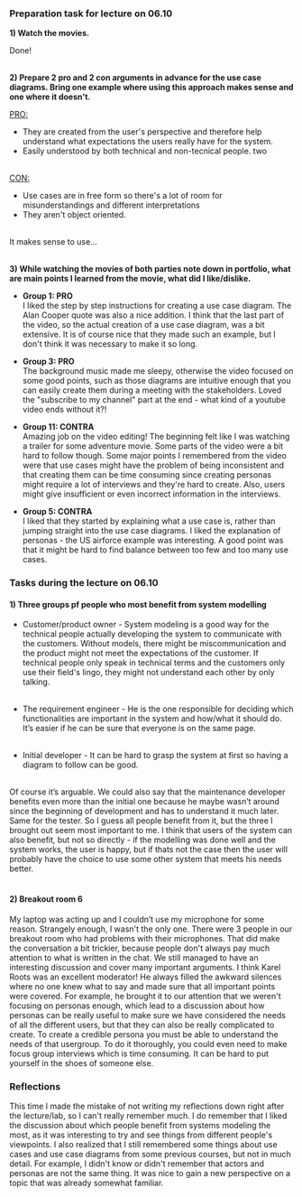### Preparation task for lecture on 06.10

**1) Watch the movies.**<br>

Done! <br><br>

**2) Prepare 2 pro and 2 con arguments in advance for the use case diagrams. Bring one example where using this approach makes sense and one where it doesn't.**<br>

<ins>PRO:</ins><br>
- They are created from the user's perspective and therefore help understand what expectations the users really have for the system.<br>
- Easily understood by both technical and non-tecnical people. two<br><br>

<ins>CON:</ins><br>
- Use cases are in free form so there's a lot of room for misunderstandings and different interpretations<br>
- They aren't object oriented. <br><br>

It makes sense to use...<br><br>

**3) While watching the movies of both parties note down in portfolio, what are main points I learned from the movie, what did I like/dislike.**<br>

* **Group 1: PRO** <br>
I liked the step by step instructions for creating a use case diagram. The Alan Cooper quote was also a nice addition. I think that the last part of the video, so the actual 
creation of a use case diagram, was a bit extensive. It is of course nice that they made such an example, but I don't think it was necessary to make it so long.<br>


* **Group 3: PRO** <br>
The background music made me sleepy, otherwise the video focused on some good points, such as those diagrams are intuitive enough that you can easily create them during a meeting with 
the stakeholders. Loved the "subscribe to my channel" part at the end - what kind of a youtube video ends without it?!<br>

* **Group 11: CONTRA** <br>
Amazing job on the video editing! The beginning felt like I was watching a trailer for some adventure movie. Some parts of the video were a bit hard to follow though. Some
 major points I remembered from the video were that use cases might have the problem of being inconsistent and that creating them can be time consuming since creating personas
 might require a lot of interviews and they're hard to create. Also, users might give insufficient or even incorrect information in the interviews.<br>
 
 * **Group 5: CONTRA** <br>
I liked that they started by explaining what a use case is, rather than jumping straight into the use case diagrams. I liked the explanation of personas - the US airforce example was interesting.
A good point was that it might be hard to find balance between too few and too many use cases.<br>

### Tasks during the lecture on 06.10

#### 1) Three groups pf people who most benefit from system modelling

- Customer/product owner - System modeling is a good way for the technical people actually developing the system to communicate with the customers. 
Without models, there might be miscommunication and the product might not meet the expectations of the customer.
If technical people only speak in technical terms and the customers only use their field's lingo, they might not understand each other by only talking.<br><br>

- The requirement engineer - He is the one responsible for deciding which functionalities are important in the system and how/what it should do. 
It’s easier if he can be sure that everyone is on the same page.<br><br>

- Initial developer - It can be hard to grasp the system at first so having a diagram to follow can be good.<br><br>

Of course it’s arguable. We could also say that the maintenance developer benefits even more than the initial one because he maybe wasn’t around since the beginning of development and has to understand it much later. 
Same for the tester. So I guess all people benefit from it, but the three I brought out seem most important to me. I think that users of the system can also benefit, but not so directly - if the modelling was done well and the system works, the user is happy, but if thats not the case then the user will probably have the choice to use some other system that meets his needs better.<br><br>


#### 2) Breakout room 6

My laptop was acting up and I couldn’t use my microphone for some reason. Strangely enough, I wasn't the only one. There were 3 people in our breakout room who had problems with their microphones.
That did make the conversation a bit trickier, because people don't always pay much attention to what is written in the chat. We still managed to have an interesting discussion
and cover many important arguments. I think Karel Roots was an excellent moderator! He always filled the awkward silences where no one knew what to say and made sure that all important points were covered.
For example, he brought it to our attention that we weren't focusing on personas enough, which lead to a discussion about how personas can be really useful to make sure we have
considered the needs of all the different users, but that they can also be really complicated to create. To create a credible persona you must be able to understand the needs of
that usergroup. To do it thoroughly, you could even need to make focus group interviews which is time consuming. It can be hard to put yourself in the shoes of someone else. 


### Reflections

This time I made the mistake of not writing my reflections down right after the lecture/lab, so I can't really remember much. I do remember that I liked the discussion about 
which people benefit from systems modeling the most, as it was interesting to try and see things from different people's viewpoints. I also realized that I still remembered
 some things about use cases and use case diagrams from some previous courses, but not in much detail. For example, I didn't know or didn't remember that actors and personas
  are not the same thing. It was nice to gain a new perspective on a topic that was already somewhat familiar. 

